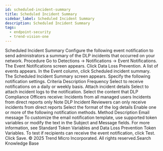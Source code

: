 ```yaml
---
id: scheduled-incident-summary
title: Scheduled Incident Summary
sidebar_label: Scheduled Incident Summary
description: Scheduled Incident Summary
tags:
  - endpoint-security
  - trend-vision-one
---
```


 Scheduled Incident Summary Configure the following event notification to send administrators a summary of the DLP incidents that occurred on your network. Procedure Go to Detections → Notifications → Event Notifications. The Event Notifications screen appears. Click Data Loss Prevention. A list of events appears. In the Event column, click Scheduled incident summary. The Scheduled Incident Summary screen appears. Specify the following notification settings. Criteria Description Frequency Select to receive notifications on a daily or weekly basis. Attach incident details Select to attach incident logs to the notification. Select the content that DLP Compliance Officers receive: Incidents from all managed users Incidents from direct reports only Note DLP Incident Reviewers can only receive incidents from direct reports Select the format of the log details Enable one or more of the following notification methods. Method Description Email message To customize the email notification template, use supported token variables or modify the text in the Subject and Message fields. For more information, see Standard Token Variables and Data Loss Prevention Token Variables. To test if recipients can receive the event notification, click Test. Click Save. © 2025 Trend Micro Incorporated. All rights reserved.Search Knowledge Base
